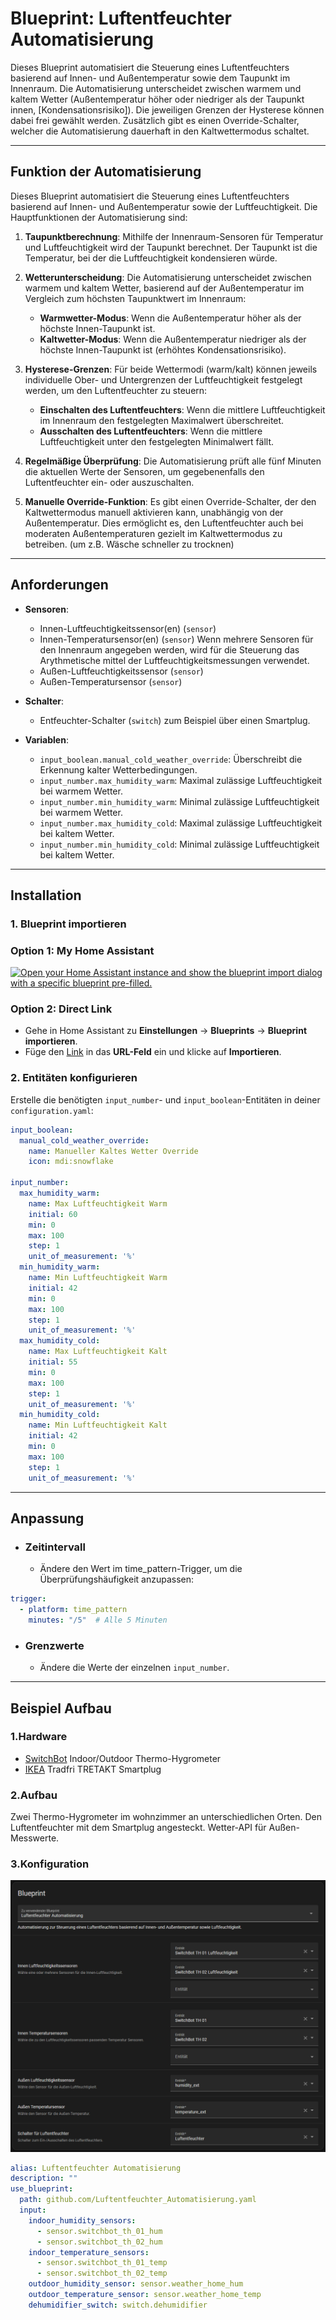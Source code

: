 # Blueprint: Luftentfeuchter Automatisierung 

Dieses Blueprint automatisiert die Steuerung eines Luftentfeuchters basierend auf Innen- und Außentemperatur sowie dem Taupunkt im Innenraum. Die Automatisierung unterscheidet zwischen warmem und kaltem Wetter (Außentemperatur höher oder niedriger als der Taupunkt innen, [Kondensationsrisiko]). Die jeweiligen Grenzen der Hysterese können dabei frei gewählt werden. Zusätzlich gibt es einen Override-Schalter, welcher die Automatisierung dauerhaft in den Kaltwettermodus schaltet.

---

## Funktion der Automatisierung

Dieses Blueprint automatisiert die Steuerung eines Luftentfeuchters basierend auf Innen- und Außentemperatur sowie der Luftfeuchtigkeit. Die Hauptfunktionen der Automatisierung sind:

1. **Taupunktberechnung**: Mithilfe der Innenraum-Sensoren für Temperatur und Luftfeuchtigkeit wird der Taupunkt berechnet. Der Taupunkt ist die Temperatur, bei der die Luftfeuchtigkeit kondensieren würde.

2. **Wetterunterscheidung**: Die Automatisierung unterscheidet zwischen warmem und kaltem Wetter, basierend auf der Außentemperatur im Vergleich zum höchsten Taupunktwert im Innenraum:
   - **Warmwetter-Modus**: Wenn die Außentemperatur höher als der höchste Innen-Taupunkt ist.
   - **Kaltwetter-Modus**: Wenn die Außentemperatur niedriger als der höchste Innen-Taupunkt ist (erhöhtes Kondensationsrisiko).

3. **Hysterese-Grenzen**: Für beide Wettermodi (warm/kalt) können jeweils individuelle Ober- und Untergrenzen der Luftfeuchtigkeit festgelegt werden, um den Luftentfeuchter zu steuern:
   - **Einschalten des Luftentfeuchters**: Wenn die mittlere Luftfeuchtigkeit im Innenraum den festgelegten Maximalwert überschreitet.
   - **Ausschalten des Luftentfeuchters**: Wenn die mittlere Luftfeuchtigkeit unter den festgelegten Minimalwert fällt.

4. **Regelmäßige Überprüfung**: Die Automatisierung prüft alle fünf Minuten die aktuellen Werte der Sensoren, um gegebenenfalls den Luftentfeuchter ein- oder auszuschalten.

5. **Manuelle Override-Funktion**: Es gibt einen Override-Schalter, der den Kaltwettermodus manuell aktivieren kann, unabhängig von der Außentemperatur. Dies ermöglicht es, den Luftentfeuchter auch bei moderaten Außentemperaturen gezielt im Kaltwettermodus zu betreiben. (um z.B. Wäsche schneller zu trocknen)

---

## Anforderungen

- **Sensoren**:
  - Innen-Luftfeuchtigkeitssensor(en) (`sensor`)
  - Innen-Temperatursensor(en) (`sensor`)
    Wenn mehrere Sensoren für den Innenraum angegeben werden, wird für die Steuerung das Arythmetische mittel der Luftfeuchtigkeitsmessungen verwendet.
  - Außen-Luftfeuchtigkeitssensor (`sensor`)
  - Außen-Temperatursensor (`sensor`)

- **Schalter**:
  - Entfeuchter-Schalter (`switch`)
    zum Beispiel über einen Smartplug.

- **Variablen**:
  - `input_boolean.manual_cold_weather_override`: Überschreibt die Erkennung kalter Wetterbedingungen.
  - `input_number.max_humidity_warm`: Maximal zulässige Luftfeuchtigkeit bei warmem Wetter.
  - `input_number.min_humidity_warm`: Minimal zulässige Luftfeuchtigkeit bei warmem Wetter.
  - `input_number.max_humidity_cold`: Maximal zulässige Luftfeuchtigkeit bei kaltem Wetter.
  - `input_number.min_humidity_cold`: Minimal zulässige Luftfeuchtigkeit bei kaltem Wetter.

---

## Installation

### 1. Blueprint importieren

### Option 1: My Home Assistant

[![Open your Home Assistant instance and show the blueprint import dialog with a specific blueprint pre-filled.](https://my.home-assistant.io/badges/blueprint_import.svg)](https://my.home-assistant.io/redirect/blueprint_import/?blueprint_url=https%3A%2F%2Fgithub.com%2Fnico123469%2FLuftfeuchtigkeitsregelung%2Fraw%2Frefs%2Fheads%2Fmain%2FLuftentfeuchter_Automatisierung.yaml)

### Option 2: Direct Link
   
   - Gehe in Home Assistant zu **Einstellungen** → **Blueprints** → **Blueprint importieren**.
   - Füge den [Link](https://github.com/nico123469/Luftfeuchtigkeitsregelung/raw/refs/heads/main/Luftentfeuchter_Automatisierung.yaml) in das **URL-Feld** ein und klicke auf **Importieren**.


### 2. Entitäten konfigurieren

Erstelle die benötigten `input_number`- und `input_boolean`-Entitäten in deiner `configuration.yaml`:

```yaml
input_boolean:
  manual_cold_weather_override:
    name: Manueller Kaltes Wetter Override
    icon: mdi:snowflake

input_number:
  max_humidity_warm:
    name: Max Luftfeuchtigkeit Warm
    initial: 60
    min: 0
    max: 100
    step: 1
    unit_of_measurement: '%'
  min_humidity_warm:
    name: Min Luftfeuchtigkeit Warm
    initial: 42
    min: 0
    max: 100
    step: 1
    unit_of_measurement: '%'
  max_humidity_cold:
    name: Max Luftfeuchtigkeit Kalt
    initial: 55
    min: 0
    max: 100
    step: 1
    unit_of_measurement: '%'
  min_humidity_cold:
    name: Min Luftfeuchtigkeit Kalt
    initial: 42
    min: 0
    max: 100
    step: 1
    unit_of_measurement: '%'
```
---
## Anpassung
  - ### Zeitintervall
    - Ändere den Wert im time_pattern-Trigger, um die Überprüfungshäufigkeit anzupassen:
```yaml
trigger:
  - platform: time_pattern
    minutes: "/5"  # Alle 5 Minuten
```
- ### Grenzwerte
    - Ändere die Werte der einzelnen `input_number`.

---

## Beispiel Aufbau
### 1.Hardware
   - [SwitchBot](https://eu.switch-bot.com/products/switchbot-indoor-outdoor-thermo-hygrometer) Indoor/Outdoor Thermo-Hygrometer
   - [IKEA](https://www.ikea.com/at/de/p/tretakt-steckdose-smart-80540349/) Tradfri TRETAKT Smartplug
### 2.Aufbau
   Zwei Thermo-Hygrometer im wohnzimmer an unterschiedlichen Orten.
   Den Luftentfeuchter mit dem Smartplug angesteckt.
   Wetter-API für Außen-Messwerte.
### 3.Konfiguration
![Screenshot der Konfiguration meiner Automatisierung.](https://github.com/nico123469/Luftfeuchtigkeitsregelung/blob/main/Screenshot01.png?raw=true)
```yaml
alias: Luftentfeuchter Automatisierung
description: ""
use_blueprint:
  path: github.com/Luftentfeuchter_Automatisierung.yaml
  input:
    indoor_humidity_sensors:
      - sensor.switchbot_th_01_hum
      - sensor.switchbot_th_02_hum
    indoor_temperature_sensors:
      - sensor.switchbot_th_01_temp
      - sensor.switchbot_th_02_temp
    outdoor_humidity_sensor: sensor.weather_home_hum
    outdoor_temperature_sensor: sensor.weather_home_temp
    dehumidifier_switch: switch.dehumidifier
```
